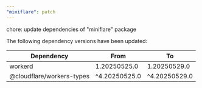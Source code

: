 ```yaml
---
"miniflare": patch
---
```


chore: update dependencies of "miniflare" package

The following dependency versions have been updated:

| Dependency                | From          | To            |
| ------------------------- | ------------- | ------------- |
| workerd                   | 1.20250525.0  | 1.20250529.0  |
| @cloudflare/workers-types | ^4.20250525.0 | ^4.20250529.0 |
